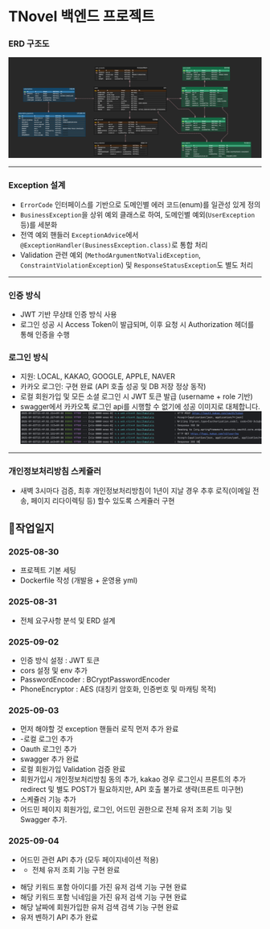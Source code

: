 # TNovel 백엔드 프로젝트

### ERD 구조도

![ERD 다이어그램](./docs/tnovel-erd.png)

---

### Exception 설계

- `ErrorCode` 인터페이스를 기반으로 도메인별 에러 코드(enum)를 일관성 있게 정의
- `BusinessException`을 상위 예외 클래스로 하여, 도메인별 예외(`UserException` 등)를 세분화
- 전역 예외 핸들러 `ExceptionAdvice`에서 `@ExceptionHandler(BusinessException.class)`로 통합 처리
- Validation 관련 예외 (`MethodArgumentNotValidException`, `ConstraintViolationException`) 및 `ResponseStatusException`도 별도
  처리

---

### 인증 방식

- JWT 기반 무상태 인증 방식 사용
- 로그인 성공 시 Access Token이 발급되며, 이후 요청 시 Authorization 헤더를 통해 인증을 수행

### 로그인 방식

- 지원: LOCAL, KAKAO, GOOGLE, APPLE, NAVER
- 카카오 로그인: 구현 완료 (API 호출 성공 및 DB 저장 정상 동작)
- 로컬 회원가입 및 모든 소셜 로그인 시 JWT 토큰 발급 (username + role 기반)
- swagger에서 카카오톡 로그인 api를 시행할 수 없기에 성공 이미지로 대체합니다.
  ![로그인 성공 API](./docs/kakao-login.png)

---

### 개인정보처리방침 스케쥴러

- 새벽 3시마다 검증, 최후 개인정보처리방침이 1년이 지날 경우 추후 로직(이메일 전송, 페이지 리다이렉팅 등) 할수 있도록 스케쥴러 구현

## 📖작업일지

### 2025-08-30

- 프로젝트 기본 세팅
- Dockerfile 작성 (개발용 + 운영용 yml)

### 2025-08-31

- 전체 요구사항 분석 및 ERD 설계

### 2025-09-02

- 인증 방식 설정 : JWT 토큰
- cors 설정 및 env 추가
- PasswordEncoder : BCryptPasswordEncoder
- PhoneEncryptor : AES (대칭키 암호화, 인증번호 및 마캐팅 목적)

### 2025-09-03

- 먼저 해야할 것 exception 핸들러 로직 먼저 추가 완료
- -로컬 로그인 추가
- Oauth 로그인 추가
- swagger 추가 완료
- 로컬 회원가입 Validation 검증 완료
- 회원가입시 개인정보처리방침 동의 추가, kakao 경우 로그인시 프론트의 추가 redirect 및 별도 POST가 필요하지만, API 호출 불가로 생략(프론트 미구현)
- 스케쥴러 기능 추가
- 어드민 페이지 회원가입, 로그인, 어드민 권한으로 전체 유저 조회 기능 및 Swagger 추가.

### 2025-09-04

- 어드민 관련 API 추가 (모두 페이지네이션 적용)
-
    + 전체 유저 조회 기능 구현 완료

+ 해당 키워드 포함 아이디를 가진 유저 검색 기능 구현 완료
+ 해당 키워드 포함 닉네임을 가진 유저 검색 기능 구현 완료
+ 해당 날짜에 회원가입한 유저 검색 검색 기능 구현 완료
+ 유저 벤하기 API 추가 완료
